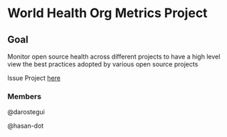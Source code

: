 # World Health Org Metrics Project 

## Goal

Monitor open source health across different projects to have a high level view the best practices adopted by various open source projects

Issue Project  [here](https://github.com/github/SI-skills-based-volunteering/issues/147#issuecomment-1472370039)

### Members

@darostegui

@hasan-dot
